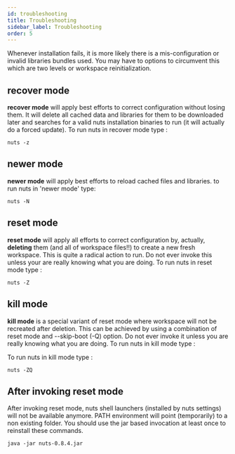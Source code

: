 ```yaml
---
id: troubleshooting
title: Troubleshooting
sidebar_label: Troubleshooting
order: 5
---
```



Whenever installation fails, it is more likely there is a mis-configuration or invalid libraries bundles used. You may have to options
to circumvent this which are two levels or workspace reinitialization.

## recover mode
**recover mode** will apply best efforts to correct configuration without losing them. It will delete all cached data and 
libraries for them to be downloaded later and searches for a valid nuts installation binaries to run (it will actually 
do a forced update). To run nuts in recover mode type :

```
nuts -z
```

## newer mode
**newer mode** will apply best efforts to reload cached files and libraries. to run nuts in 'newer mode' type:

```
nuts -N
```

## reset mode
**reset mode** will apply all efforts to correct configuration by, actually, **deleting** them 
(and all of workspace files!!) to create a new fresh workspace. This is quite a radical action to run. Do not ever
invoke this unless your are really knowing what you are doing. 
To run nuts in reset mode type :

```
nuts -Z
```

## kill mode
**kill mode** is a special variant of reset mode where workspace will not be recreated after deletion. 
This can be achieved by using a combination of reset mode and --skip-boot (-Q) option. Do not ever
invoke it unless you are really knowing what you are doing. To run nuts in kill mode type :

To run nuts in kill mode type :
```
nuts -ZQ
```

## After invoking reset mode
After invoking reset mode, nuts shell launchers (installed by nuts settings) will not be available anymore. 
PATH environment will point (temporarily) to a non existing folder. You should use the jar based invocation at least once to reinstall these commands.

```
java -jar nuts-0.8.4.jar
```